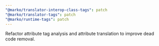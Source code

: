 ```yaml
---
"@marko/translator-interop-class-tags": patch
"@marko/translator-tags": patch
"@marko/runtime-tags": patch
---
```


Refactor attribute tag analysis and attribute translation to improve dead code removal.
